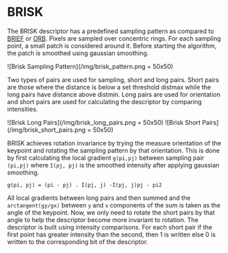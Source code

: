 # BRISK

The BRISK descriptor has a predefined sampling pattern as compared to [BRIEF](BRIEF) or [ORB](ORB). Pixels are sampled over concentric rings. For each sampling point, a small patch is considered around it. Before starting the algorithm, the patch is smoothed using gaussian smoothing. 

![Brisk Sampling Pattern](/img/brisk_pattern.png = 50x50)

Two types of pairs are used for sampling, short and long pairs. Short pairs are those where the distance is below a set threshold distmax while the long pairs have distance above distmin. Long pairs are used for orientation and short pairs are used for calculating the descriptor by comparing intensities.

![Brisk Long Pairs](/img/brisk_long_pairs.png = 50x50)
![Brisk Short Pairs](/img/brisk_short_pairs.png = 50x50)

BRISK achieves rotation invariance by trying the measure orientation of the keypoint and rotating the sampling pattern by that orientation. This is done by first calculating the local gradient `g(pi,pj)` between sampling pair `(pi,pj)` where `I(pj, pj)` is the smoothed intensity after applying gaussian smoothing.

`g(pi, pj) = (pi - pj) . I(pj, j) -I(pj, j)pj - pi2`

All local gradients between long pairs and then summed and the `arctangent(gy/gx)` between `y` and `x` components of the sum is taken as the angle of the keypoint. Now, we only need to rotate the short pairs by that angle to help the descriptor become more invariant to rotation. 
The descriptor is built using intensity comparisons. For each short pair if the first point has greater intensity than the second, then 1 is written else 0 is written to the corresponding bit of the descriptor.